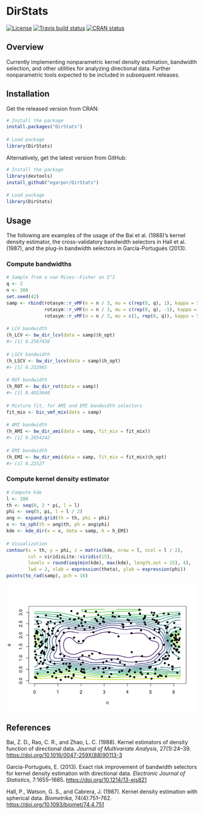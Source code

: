 DirStats
========

<!-- badges: start -->
[![License](https://img.shields.io/badge/license-GPL%20v3-blue.svg)](https://www.gnu.org/licenses/gpl-3.0)
[![Travis build
status](https://travis-ci.org/egarpor/DirStats.svg?branch=master)](https://travis-ci.org/egarpor/DirStats)
[![CRAN
status](https://www.r-pkg.org/badges/version/DirStats)](https://cran.r-project.org/package=DirStats)
<!-- badges: end -->

Overview
--------

Currently implementing nonparametric kernel density estimation,
bandwidth selection, and other utilities for analyzing directional data.
Further nonparametric tools expected to be included in subsequent
releases.

Installation
------------

Get the released version from CRAN:

``` r
# Install the package
install.packages("DirStats")

# Load package
library(DirStats)
```

Alternatively, get the latest version from GitHub:

``` r
# Install the package
library(devtools)
install_github("egarpor/DirStats")

# Load package
library(DirStats)
```

Usage
-----

The following are examples of the usage of the Bai et al. (1988)’s
kernel density estimator, the cross-validatory bandwidth selectors in
Hall et al. (1987), and the plug-in bandwidth selectors in
García-Portugués (2013).

### Compute bandwidths

``` r
# Sample from a von Mises--Fisher on S^2
q <- 2
n <- 300
set.seed(42)
samp <- rbind(rotasym::r_vMF(n = n / 3, mu = c(rep(0, q), 1), kappa = 5),
              rotasym::r_vMF(n = n / 3, mu = c(rep(0, q), -1), kappa = 5),
              rotasym::r_vMF(n = n / 3, mu = c(1, rep(0, q)), kappa = 5))

# LCV bandwidth
(h_LCV <- bw_dir_lcv(data = samp)$h_opt)
#> [1] 0.2567438

# LSCV bandwidth
(h_LSCV <- bw_dir_lscv(data = samp)$h_opt)
#> [1] 0.232965

# ROT bandwidth
(h_ROT <- bw_dir_rot(data = samp))
#> [1] 0.4053648

# Mixture fit, for AMI and EMI bandwidth selectors
fit_mix <- bic_vmf_mix(data = samp)

# AMI bandwidth
(h_AMI <- bw_dir_ami(data = samp, fit_mix = fit_mix))
#> [1] 0.2054242

# EMI bandwidth
(h_EMI <- bw_dir_emi(data = samp, fit_mix = fit_mix)$h_opt)
#> [1] 0.22527
```

### Compute kernel density estimator

``` r
# Compute kde
l <- 200
th <- seq(0, 2 * pi, l = l)
phi <- seq(0, pi, l = l / 2)
ang <- expand.grid(th = th, phi = phi)
x <- to_sph(th = ang$th, ph = ang$phi)
kde <- kde_dir(x = x, data = samp, h = h_EMI)

# Visualization
contour(x = th, y = phi, z = matrix(kde, nrow = l, ncol = l / 2),
        col = viridisLite::viridis(15), 
        levels = round(seq(min(kde), max(kde), length.out = 15), 4), 
        lwd = 2, xlab = expression(theta), ylab = expression(phi))
points(to_rad(samp), pch = 16)
```

<img src="README/README-kde-1.png" style="display: block; margin: auto;" />

References
----------

Bai, Z. D., Rao, C. R., and Zhao, L. C. (1988). Kernel estimators of
density function of directional data. *Journal of Multivariate
Analysis*, 27(1):24–39.
<a href="https://doi.org/10.1016/0047-259X(88)90113-3" class="uri">https://doi.org/10.1016/0047-259X(88)90113-3</a>

García-Portugués, E. (2013). Exact risk improvement of bandwidth
selectors for kernel density estimation with directional data.
*Electronic Journal of Statistics*, 7:1655–1685.
<a href="https://doi.org/10.1214/13-ejs821" class="uri">https://doi.org/10.1214/13-ejs821</a>

Hall, P., Watson, G. S., and Cabrera, J. (1987). Kernel density
estimation with spherical data. *Biometrika*, 74(4):751–762.
<a href="https://doi.org/10.1093/biomet/74.4.751" class="uri">https://doi.org/10.1093/biomet/74.4.751</a>
